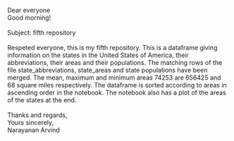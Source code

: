 Dear everyone <br>
Good morning! <br>
<br>
Subject: fifth repository <br>
<br>
Respeted everyone, this is my fifth repository. This is a dataframe giving information on the states in the United States of America, 
their abbreviations, their areas and their populations. The matching rows of the file state_abbreviations, state_areas and state 
populations have been merged. The mean, maximum and minimum areas 74253 are 656425 and 68 square miles respectively. The dataframe 
is sorted according to areas in ascending order in the notebook. The notebook also has a plot of the areas of the states at the end.
<br>
<br>
Thanks and regards, <br>
Yours sincerely, <br>
Narayanan Arvind
